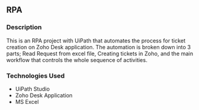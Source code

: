## RPA
### Description
This is an RPA project with UiPath that automates the process for ticket creation on Zoho Desk application. The automation is broken down into 3 parts; Read Request from excel file, Creating tickets in Zoho, and the main workflow that controls the whole sequence of activities.
### Technologies Used
- UiPath Studio
- Zoho Desk Application
- MS Excel

